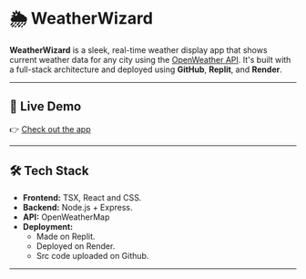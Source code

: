 # 🌦️ WeatherWizard

**WeatherWizard** is a sleek, real-time weather display app that shows current weather data for any city using the [OpenWeather API](https://openweathermap.org/api). It's built with a full-stack architecture and deployed using **GitHub**, **Replit**, and **Render**.

---

## 🚀 Live Demo

👉 [Check out the app](https://weatherwizard-app.onrender.com)  

---

## 🛠️ Tech Stack

- **Frontend:** TSX, React and CSS.
- **Backend:** Node.js + Express.
- **API:** OpenWeatherMap
- **Deployment:** 
  - Made on Replit.
  - Deployed on Render.
  - Src code uploaded on Github.

---
